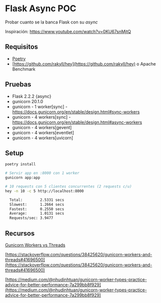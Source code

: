 # Flask Async POC

Probar cuanto se la banca Flask con su _async_

Inspiración: https://www.youtube.com/watch?v=0KU67snMjtQ

## Requisitos

-   [Poetry](https://python-poetry.org/docs/)
-   [https://github.com/rakyll/hey](https://github.com/rakyll/hey) o Apache Benchmark

## Pruebas

-   Flask 2.2.2 {async}
-   gunicorn 20.1.0
-   gunicorn - 1 worker[sync] - https://docs.gunicorn.org/en/stable/design.html#sync-workers
-   gunicorn - 4 workers[sync] - https://docs.gunicorn.org/en/stable/design.html#async-workers
-   gunicorn - 4 workers[gevent]
-   gunicorn - 4 workers[eventlet]
-   gunicorn - 4 workers[uvicorn]

## Setup

```bash
poetry install

# Servir app en :8000 con 1 worker
gunicorn app:app

# 10 requests con 5 clientes concurrentes (2 requests c/u)
hey -n 10 -c 5 http://localhost:8000

  Total:        2.5331 secs
  Slowest:      1.2664 secs
  Fastest:      0.2550 secs
  Average:      1.0131 secs
  Requests/sec: 3.9477

```

## Recursos

[Gunicorn Workers vs Threads](https://www.notion.so/Gunicorn-Workers-vs-Threads-0cd8fab65be745abac24ef52d6e00d85)

[https://stackoverflow.com/questions/38425620/gunicorn-workers-and-threads#41696500](https://stackoverflow.com/questions/38425620/gunicorn-workers-and-threads#41696500)

[https://medium.com/@nhudinhtuan/gunicorn-worker-types-practice-advice-for-better-performance-7a299bb8f929](https://medium.com/@nhudinhtuan/gunicorn-worker-types-practice-advice-for-better-performance-7a299bb8f929)
